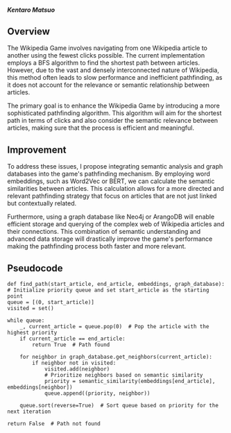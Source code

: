 ##### Kentaro Matsuo

## Overview

The Wikipedia Game involves navigating from one Wikipedia article to another using the fewest clicks possible. The current implementation employs a BFS algorithm to find the shortest path between articles. However, due to the vast and densely interconnected nature of Wikipedia, this method often leads to slow performance and inefficient pathfinding, as it does not account for the relevance or semantic relationship between articles.

The primary goal is to enhance the Wikipedia Game by introducing a more sophisticated pathfinding algorithm. This algorithm will aim for the shortest path in terms of clicks and also consider the semantic relevance between articles, making sure that the process is efficient and meaningful.

## Improvement

To address these issues, I propose integrating semantic analysis and graph databases into the game's pathfinding mechanism. By employing word embeddings, such as Word2Vec or BERT, we can calculate the semantic similarities between articles. This calculation allows for a more directed and relevant pathfinding strategy that focus on articles that are not just linked but contextually related.

Furthermore, using a graph database like Neo4j or ArangoDB will enable efficient storage and querying of the complex web of Wikipedia articles and their connections. This combination of semantic understanding and advanced data storage will drastically improve the game's performance making the pathfinding process both faster and more relevant.

## Pseudocode

    def find_path(start_article, end_article, embeddings, graph_database):
    # Initialize priority queue and set start_article as the starting point
    queue = [(0, start_article)]
    visited = set()

    while queue:
        _, current_article = queue.pop(0)  # Pop the article with the highest priority
        if current_article == end_article:
            return True  # Path found

        for neighbor in graph_database.get_neighbors(current_article):
            if neighbor not in visited:
                visited.add(neighbor)
                # Prioritize neighbors based on semantic similarity
                priority = semantic_similarity(embeddings[end_article], embeddings[neighbor])
                queue.append((priority, neighbor))
        
        queue.sort(reverse=True)  # Sort queue based on priority for the next iteration

    return False  # Path not found


